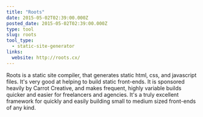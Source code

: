 ```yaml
---
title: "Roots"
date: 2015-05-02T02:39:00.000Z
posted_date: 2015-05-02T02:39:00.000Z
type: tool
slug: roots
tool_type: 
  - static-site-generator
links:
  website: http://roots.cx/
---
```

Roots is a static site compiler, that generates static html, css, and javascript files. It's very good at helping to build static front-ends. It is sponsored heavily by Carrot Creative, and makes frequent, highly variable builds quicker and easier for freelancers and agencies. It's a truly excellent framework for quickly and easily building small to medium sized front-ends of any kind.





